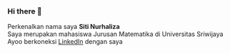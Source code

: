 ### Hi there 👋
Perkenalkan nama saya **Siti Nurhaliza** <br>
Saya merupakan mahasiswa Jurusan Matematika di Universitas Sriwijaya <br>
Ayoo berkoneksi [LinkedIn](https://www.linkedin.com/in/sitilizla/) dengan saya 
<!--
**lizasizas/lizasizas** is a ✨ _special_ ✨ repository because its `README.md` (this file) appears on your GitHub profile.

Here are some ideas to get you started:

- 🔭 I’m currently working on ...
- 🌱 I’m currently learning ...
- 👯 I’m looking to collaborate on ...
- 🤔 I’m looking for help with ...
- 💬 Ask me about ...
- 📫 How to reach me: ...
- 😄 Pronouns: ...
- ⚡ Fun fact: ...
-->
